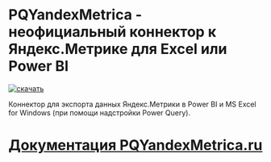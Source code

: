 # PQYandexMetrica - неофициальный коннектор к Яндекс.Метрике для Excel или Power BI

[![скачать](https://www.evernote.com/l/AAkzfENy9lRDZLvKJO8AxABeM-L-HjdtgOQB/image.png)](https://github.com/maxim-uvarov/PQYandexMetrica/tree/master/Releases)

Коннектор для экспорта данных Яндекс.Метрики в Power BI и MS Excel for Windows (при помощи надстройки Power Query).


# [Документация PQYandexMetrica.ru](https://content.screencast.com/media/4d1e4b98-19fb-4cc7-912b-c9edad881f28_f3d7261f-efd2-48d7-bf5a-51db5754b1cf_static_0_0_2019-03-08_00-56-42.png)